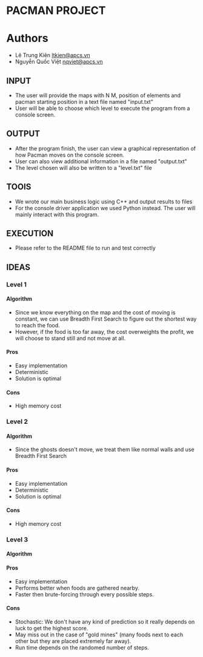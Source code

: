 # PACMAN PROJECT

# Authors
- Lê Trung Kiên <ltkien@apcs.vn>
- Nguyễn Quốc Việt <nqviet@apcs.vn>

## INPUT
- The user will provide the maps with N M, position of elements and pacman starting position in a text file named "input.txt"
- User will be able to choose which level to execute the program from a console screen.

## OUTPUT
- After the program finish, the user can view a graphical representation of how Pacman moves on the console screen.
- User can also view additional information in a file named "output.txt"
- The level chosen will also be written to a "level.txt" file

## TOOlS
- We wrote our main business logic using C++ and output results to files
- For the console driver application we used Python instead. The user will mainly interact with this program.

## EXECUTION
- Please refer to the README file to run and test correctly

## IDEAS

### Level 1

#### Algorithm
- Since we know everything on the map and the cost of moving is constant, we can use Breadth First Search to figure out the shortest way to reach the food.
- However, if the food is too far away, the cost overweights the profit, we will choose to stand still and not move at all.
#### Pros
- Easy implementation
- Deterministic
- Solution is optimal
#### Cons
- High memory cost

### Level 2

#### Algorithm
- Since the ghosts doesn't move, we treat them like normal walls and use Breadth First Search
#### Pros
- Easy implementation
- Deterministic
- Solution is optimal
#### Cons
- High memory cost

### Level 3

#### Algorithm
 
#### Pros
- Easy implementation
- Performs better when foods are gathered nearby.
- Faster then brute-forcing through every possible steps.
#### Cons
- Stochastic: We don't have any kind of prediction so it really depends on luck to get the highest score.
- May miss out in the case of "gold mines" (many foods next to each other but they are placed extremely far away).
- Run time depends on the randomed number of steps. 